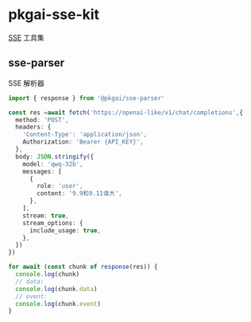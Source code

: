 # pkgai-sse-kit

[SSE](https://developer.mozilla.org/zh-CN/docs/Web/API/Server-sent_events/Using_server-sent_events) 工具集

## sse-parser

SSE 解析器

```ts
import { response } from '@pkgai/sse-parser'

const res =await fetch('https://openai-like/v1/chat/completions',{
  method: 'POST',
  headers: {
    'Content-Type': 'application/json',
    Authorization: 'Bearer {API_KEY}',
  },
  body: JSON.stringify({
    model: 'qwq-32b',
    messages: [
      {
        role: 'user',
        content: '9.9和9.11谁大',
      },
    ],
    stream: true,
    stream_options: {
      include_usage: true,
    },
  })
})

for await (const chunk of response(res)) {
  console.log(chunk)
  // data: 
  console.log(chunk.data)
  // event:
  console.log(chunk.event)
}
```
